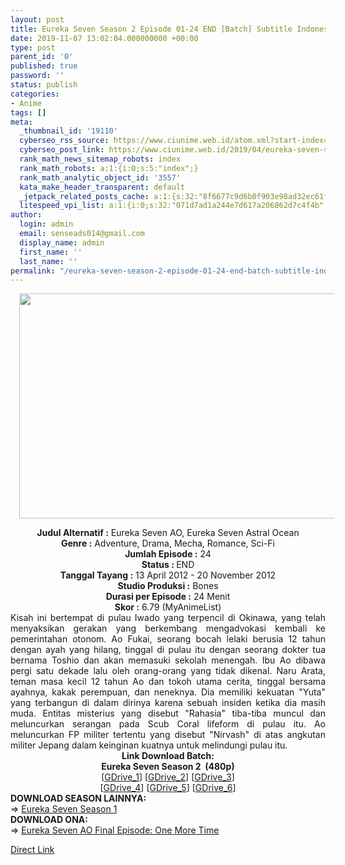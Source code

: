 ```yaml
---
layout: post
title: Eureka Seven Season 2 Episode 01-24 END [Batch] Subtitle Indonesia
date: 2019-11-07 13:02:04.000000000 +00:00
type: post
parent_id: '0'
published: true
password: ''
status: publish
categories:
- Anime
tags: []
meta:
  _thumbnail_id: '19110'
  cyberseo_rss_source: https://www.ciunime.web.id/atom.xml?start-index=2101&max-results=150
  cyberseo_post_link: https://www.ciunime.web.id/2019/04/eureka-seven-season-2-episode-01-24-end.html
  rank_math_news_sitemap_robots: index
  rank_math_robots: a:1:{i:0;s:5:"index";}
  rank_math_analytic_object_id: '3557'
  kata_make_header_transparent: default
  _jetpack_related_posts_cache: a:1:{s:32:"8f6677c9d6b0f903e98ad32ec61f8deb";a:2:{s:7:"expires";i:1655464900;s:7:"payload";a:0:{}}}
  litespeed_vpi_list: a:1:{i:0;s:32:"071d7ad1a244e7d617a206862d7c4f4b";}
author:
  login: admin
  email: senseads014@gmail.com
  display_name: admin
  first_name: ''
  last_name: ''
permalink: "/eureka-seven-season-2-episode-01-24-end-batch-subtitle-indonesia/"
---
```

<div class="separator" style="clear: both; text-align: center;"><a href="https://1.bp.blogspot.com/-SJGetD5patc/XLQxCh6bBAI/AAAAAAAAQbg/UZPRAon7gcwr1F_cgYps5orZbthPxLrXwCPcBGAYYCw/s1600/Eureka%2BSeven%2BSeason%2B2.jpg" imageanchor="1" style="margin-left: 1em; margin-right: 1em;"><img border="0" data-original-height="720" data-original-width="1280" height="360" src="{{ site.baseurl }}/assets/2019/11/Eureka%2BSeven%2BSeason%2B2.jpg" width="640" /></a></div>
<p>
<div style="text-align: center;"><b>Judul</b><b><b> Alternatif</b> :</b> Eureka Seven AO, Eureka Seven Astral Ocean</div>
<div style="text-align: center;"><b><b>Genre :</b></b> Adventure, Drama, Mecha, Romance, Sci-Fi</div>
<div style="text-align: center;"><b>Jumlah Episode :</b> 24<br /><b>Status :&nbsp;</b>END<br /><b>Tanggal Tayang :</b> 13 April 2012 - 20 November 2012<br /><b>Studio Produksi :</b> Bones<br /><b>Durasi per Episode :</b> 24 Menit</div>
<div style="text-align: center;"><b>Skor :</b> 6.79 (MyAnimeList)</div>
<div style="text-align: center;"></div>
<div style="text-align: justify;">Kisah ini bertempat di pulau Iwado yang terpencil di Okinawa, yang telah menyaksikan gerakan yang berkembang mengadvokasi kembali ke pemerintahan otonom. Ao Fukai, seorang bocah lelaki berusia 12 tahun dengan ayah yang hilang, tinggal di pulau itu dengan seorang dokter tua bernama Toshio dan akan memasuki sekolah menengah. Ibu Ao dibawa pergi satu dekade lalu oleh orang-orang yang tidak dikenal. Naru Arata, teman masa kecil 12 tahun Ao dan tokoh utama cerita, tinggal bersama ayahnya, kakak perempuan, dan neneknya. Dia memiliki kekuatan "Yuta" yang terbangun di dalam dirinya karena sebuah insiden ketika dia masih muda. Entitas misterius yang disebut "Rahasia" tiba-tiba muncul dan meluncurkan serangan pada Scub Coral lifeform di pulau itu. Ao meluncurkan FP militer tertentu yang disebut "Nirvash" di atas angkutan militer Jepang dalam keinginan kuatnya untuk melindungi pulau itu.</div>
<div style="text-align: justify;"></div>
<div style="text-align: justify;"></div>
<div style="text-align: center;"><b>Link Download Batch:</b></div>
<div style="text-align: center;"><b>Eureka Seven Season 2&nbsp; (480p)</b></div>
<div style="text-align: center;">[<a href="https://drive.google.com/uc?id=10mV97jKcbrMt79l5Ywr-dl0akpsLaHdj" target="_blank" rel="noopener">GDrive_1</a>] [<a href="https://drive.google.com/uc?id=1oGoLhxoHnxSgbR5stnwR_S4Ybq4kYiN3" target="_blank" rel="noopener">GDrive_2</a>] [<a href="https://drive.google.com/uc?id=1EbYKDRwEsH9R3Wd--Z_zZ2fnZGQDr2sJ" target="_blank" rel="noopener">GDrive_3</a>]<br />[<a href="https://drive.google.com/uc?export=download&amp;id=0B_8meLmwpLWKMG0zSkdFa1R6dXM" target="_blank" rel="noopener">GDrive_4</a>] [<a href="https://drive.google.com/uc?export=download&amp;id=1K3_vWkXUtf2EPTsu2y3eB9xlr_VcSig4" target="_blank" rel="noopener">GDrive_5</a>] [<a href="https://drive.google.com/uc?export=download&amp;id=1K9mTL4uzc3VocZEyNMPcVHMyhFA1NSLG" target="_blank" rel="noopener">GDrive_6</a>]
<div style="text-align: left;"></div>
<div style="text-align: left;"></div>
<div style="text-align: left;"><b>DOWNLOAD SEASON LAINNYA:</b></div>
<div style="text-align: left;"></div>
<div style="text-align: left;">=&gt;&nbsp;<a href="https://www.ciunime.web.id/2019/04/eureka-seven-season-1-episode-01-50-end.html" target="_blank" rel="noopener">Eureka Seven Season 1</a></div>
<div style="text-align: left;">
<div style="text-align: left;">
<div style="text-align: left;"><b>DOWNLOAD ONA:</b></div>
<div style="text-align: left;">=&gt;&nbsp;<a href="https://www.ciunime.web.id/2019/08/eureka-seven-ao-final-episode-one-more.html" target="_blank" rel="noopener">Eureka Seven AO Final Episode: One More Time</a></p>
</div>
</div>
</div>
</div>
<link rel="stylesheet" href="https://cdnjs.cloudflare.com/ajax/libs/font-awesome/4.7.0/css/font-awesome.min.css" />
<div class="divbtn"> <a href="https://handymansurrender.com/fihup8buzv?key=94550f7ce39444073321dde3b8782f97" class="btn"><i class="fa fa-download"></i> Direct Link</a> </div>
